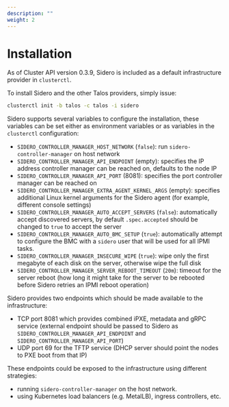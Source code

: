```yaml
---
description: ""
weight: 2
---
```


# Installation

As of Cluster API version 0.3.9, Sidero is included as a default infrastructure provider in `clusterctl`.

To install Sidero and the other Talos providers, simply issue:

```bash
clusterctl init -b talos -c talos -i sidero
```

Sidero supports several variables to configure the installation, these variables can be set either as environment
variables or as variables in the `clusterctl` configuration:

* `SIDERO_CONTROLLER_MANAGER_HOST_NETWORK` (`false`): run `sidero-controller-manager` on host network
* `SIDERO_CONTROLLER_MANAGER_API_ENDPOINT` (empty): specifies the IP address controller manager can be reached on, defaults to the node IP
* `SIDERO_CONTROLLER_MANAGER_API_PORT` (8081): specifies the port controller manager can be reached on
* `SIDERO_CONTROLLER_MANAGER_EXTRA_AGENT_KERNEL_ARGS` (empty): specifies additional Linux kernel arguments for the Sidero agent (for example, different console settings)
* `SIDERO_CONTROLLER_MANAGER_AUTO_ACCEPT_SERVERS` (`false`): automatically accept discovered servers, by default `.spec.accepted` should be changed to `true` to accept the server
* `SIDERO_CONTROLLER_MANAGER_AUTO_BMC_SETUP` (`true`): automatically attempt to configure the BMC with a `sidero` user that will be used for all IPMI tasks.
* `SIDERO_CONTROLLER_MANAGER_INSECURE_WIPE` (`true`): wipe only the first megabyte of each disk on the server, otherwise wipe the full disk
* `SIDERO_CONTROLLER_MANAGER_SERVER_REBOOT_TIMEOUT` (`20m`): timeout for the server reboot (how long it might take for the server to be rebooted before Sidero retries an IPMI reboot operation)

Sidero provides two endpoints which should be made available to the infrastructure:

* TCP port 8081 which provides combined iPXE, metadata and gRPC service (external endpoint should be passed to Sidero as `SIDERO_CONTROLLER_MANAGER_API_ENDPOINT` and  `SIDERO_CONTROLLER_MANAGER_API_PORT`)
* UDP port 69 for the TFTP service (DHCP server should point the nodes to PXE boot from that IP)

These endpoints could be exposed to the infrastructure using different strategies:

* running `sidero-controller-manager` on the host network.
* using Kubernetes load balancers (e.g. MetalLB), ingress controllers, etc.
